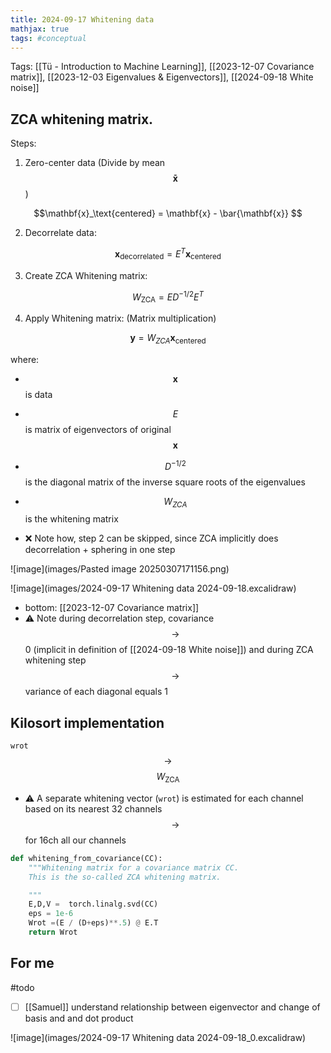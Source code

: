```yaml
---
title: 2024-09-17 Whitening data
mathjax: true
tags: #conceptual
---
```

Tags: [[Tü - Introduction to Machine Learning]], [[2023-12-07 Covariance matrix]], [[2023-12-03 Eigenvalues & Eigenvectors]], [[2024-09-18 White noise]]

## ZCA whitening matrix.

Steps:
1. Zero-center data (Divide by mean $$\mathbf{\bar{x}}$$)

$$\mathbf{x}_\text{centered} = \mathbf{x} - \bar{\mathbf{x}}
$$

2. Decorrelate data:

$$\mathbf{x}_\text{decorrelated} = E^T \mathbf{x}_\text{centered}
$$


3. Create ZCA Whitening matrix:

$$W_{\text{ZCA}} = E D^{-1/2} E^T
$$


4. Apply Whitening matrix: (Matrix multiplication)

$$\mathbf{y} = W_{ZCA} \mathbf{x}_\text{centered}
$$



where:
- $$\mathbf{x}$$ is data
- $$E$$ is matrix of eigenvectors of original $$\mathbf{x}$$
- $$D^{-1/2}$$ is the diagonal matrix of the inverse square roots of the eigenvalues
- $$W_{ZCA}$$ is the whitening matrix

- ❌ Note how, step 2 can be skipped, since ZCA implicitly does decorrelation + sphering in one step


![image](images/Pasted image 20250307171156.png)

![image](images/2024-09-17 Whitening data 2024-09-18.excalidraw)

- bottom: [[2023-12-07 Covariance matrix]]
- ⚠️ Note during decorrelation step, covariance $$\rightarrow$$ 0 (implicit in definition of [[2024-09-18 White noise]]) and during ZCA whitening step $$\rightarrow$$ variance of each diagonal equals 1


## Kilosort implementation

`wrot` $$\rightarrow$$ $$W_{\text{ZCA}}$$

- ⚠️ A separate whitening vector (`wrot`) is estimated for each channel based on its nearest 32 channels $$\rightarrow$$ for 16ch all our channels

```python
def whitening_from_covariance(CC):
    """Whitening matrix for a covariance matrix CC.
    This is the so-called ZCA whitening matrix.

    """
    E,D,V =  torch.linalg.svd(CC)
    eps = 1e-6
    Wrot =(E / (D+eps)**.5) @ E.T
    return Wrot

```



## For me

#todo 
- [ ] [[Samuel]] understand relationship between eigenvector and change of basis and and dot product

![image](images/2024-09-17 Whitening data 2024-09-18_0.excalidraw)

